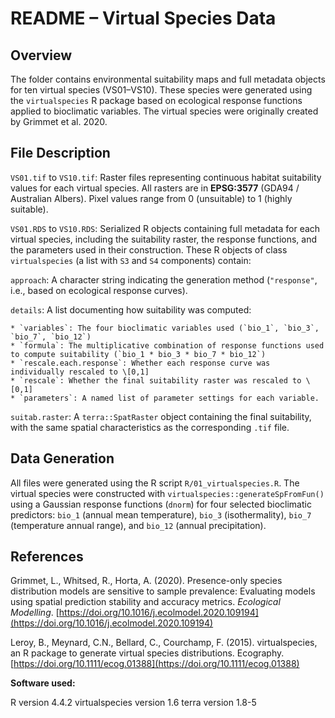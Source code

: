 # README – Virtual Species Data

## Overview

The folder contains environmental suitability maps and full metadata objects for ten virtual species (VS01–VS10). These species were generated using the `virtualspecies` R package based on ecological response functions applied to bioclimatic variables. The virtual species were originally created by Grimmet et al. 2020.

## File Description

`VS01.tif` to `VS10.tif`:
Raster files representing continuous habitat suitability values for each virtual species. All rasters are in **EPSG:3577** (GDA94 / Australian Albers). Pixel values range from 0 (unsuitable) to 1 (highly suitable).

`VS01.RDS` to `VS10.RDS`:
Serialized R objects containing full metadata for each virtual species, including the suitability raster, the response functions, and the parameters used in their construction.
These R objects of class `virtualspecies` (a list with `S3` and `S4` components) contain:

`approach`:
A character string indicating the generation method (`"response"`, i.e., based on ecological response curves).

`details`:
A list documenting how suitability was computed:

    * `variables`: The four bioclimatic variables used (`bio_1`, `bio_3`, `bio_7`, `bio_12`)
    * `formula`: The multiplicative combination of response functions used to compute suitability (`bio_1 * bio_3 * bio_7 * bio_12`)
    * `rescale.each.response`: Whether each response curve was individually rescaled to \[0,1]
    * `rescale`: Whether the final suitability raster was rescaled to \[0,1]
    * `parameters`: A named list of parameter settings for each variable.

`suitab.raster`:
A `terra::SpatRaster` object containing the final suitability, with the same spatial characteristics as the corresponding `.tif` file.

## Data Generation

All files were generated using the R script `R/01_virtualspecies.R`. The virtual species were constructed with `virtualspecies::generateSpFromFun()` using a Gaussian response functions (`dnorm`) for four selected bioclimatic predictors: `bio_1` (annual mean temperature), `bio_3` (isothermality), `bio_7` (temperature annual range), and `bio_12` (annual precipitation).

## References

Grimmet, L., Whitsed, R., Horta, A. (2020). Presence-only species distribution models are sensitive to sample prevalence: Evaluating models using spatial prediction stability and accuracy metrics. *Ecological Modelling*. [https://doi.org/10.1016/j.ecolmodel.2020.109194](https://doi.org/10.1016/j.ecolmodel.2020.109194)

Leroy, B., Meynard, C.N., Bellard, C., Courchamp, F. (2015). virtualspecies, an R package to generate virtual species distributions. Ecography. [https://doi.org/10.1111/ecog.01388](https://doi.org/10.1111/ecog.01388)

**Software used:**

R version 4.4.2
virtualspecies version 1.6
terra version 1.8-5
